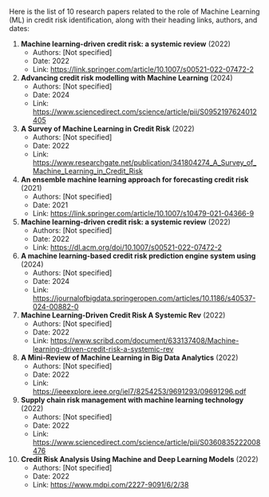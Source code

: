 Here is the list of 10 research papers related to the role of Machine Learning (ML) in credit risk identification, along with their heading links, authors, and dates:

1. **Machine learning-driven credit risk: a systemic review** (2022)
	* Authors: [Not specified]
	* Date: 2022
	* Link: https://link.springer.com/article/10.1007/s00521-022-07472-2
2. **Advancing credit risk modelling with Machine Learning** (2024)
	* Authors: [Not specified]
	* Date: 2024
	* Link: https://www.sciencedirect.com/science/article/pii/S0952197624012405
3. **A Survey of Machine Learning in Credit Risk** (2022)
	* Authors: [Not specified]
	* Date: 2022
	* Link: https://www.researchgate.net/publication/341804274_A_Survey_of_Machine_Learning_in_Credit_Risk
4. **An ensemble machine learning approach for forecasting credit risk** (2021)
	* Authors: [Not specified]
	* Date: 2021
	* Link: https://link.springer.com/article/10.1007/s10479-021-04366-9
5. **Machine learning-driven credit risk: a systemic review** (2022)
	* Authors: [Not specified]
	* Date: 2022
	* Link: https://dl.acm.org/doi/10.1007/s00521-022-07472-2
6. **A machine learning-based credit risk prediction engine system using** (2024)
	* Authors: [Not specified]
	* Date: 2024
	* Link: https://journalofbigdata.springeropen.com/articles/10.1186/s40537-024-00882-0
7. **Machine Learning-Driven Credit Risk A Systemic Rev** (2022)
	* Authors: [Not specified]
	* Date: 2022
	* Link: https://www.scribd.com/document/633137408/Machine-learning-driven-credit-risk-a-systemic-rev
8. **A Mini-Review of Machine Learning in Big Data Analytics** (2022)
	* Authors: [Not specified]
	* Date: 2022
	* Link: https://ieeexplore.ieee.org/iel7/8254253/9691293/09691296.pdf
9. **Supply chain risk management with machine learning technology** (2022)
	* Authors: [Not specified]
	* Date: 2022
	* Link: https://www.sciencedirect.com/science/article/pii/S0360835222008476
10. **Credit Risk Analysis Using Machine and Deep Learning Models** (2022)
	* Authors: [Not specified]
	* Date: 2022
	* Link: https://www.mdpi.com/2227-9091/6/2/38